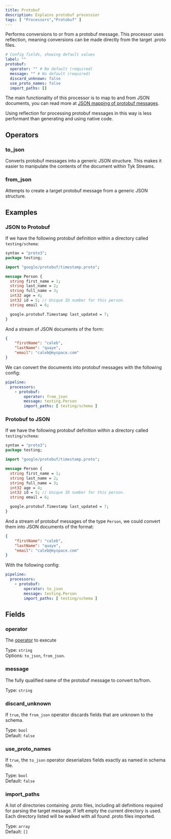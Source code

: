 ```yaml
---
title: Protobuf
description: Explains protobuf processior
tags: [ "Processors","Protobuf" ]
---
```


Performs conversions to or from a protobuf message. This processor uses reflection, meaning conversions can be made directly from the target .proto files.


```yml
# Config fields, showing default values
label: ""
protobuf:
  operator: "" # No default (required)
  message: "" # No default (required)
  discard_unknown: false
  use_proto_names: false
  import_paths: []
```

The main functionality of this processor is to map to and from JSON documents, you can read more at [JSON mapping of protobuf messages](https://developers.google.com/protocol-buffers/docs/proto3#json).

Using reflection for processing protobuf messages in this way is less performant than generating and using native code.

## Operators

### to_json

Converts protobuf messages into a generic JSON structure. This makes it easier to manipulate the contents of the document within Tyk Streams.

### from_json

Attempts to create a target protobuf message from a generic JSON structure.


## Examples

### JSON to Protobuf

If we have the following protobuf definition within a directory called `testing/schema`:

```protobuf
syntax = "proto3";
package testing;

import "google/protobuf/timestamp.proto";

message Person {
  string first_name = 1;
  string last_name = 2;
  string full_name = 3;
  int32 age = 4;
  int32 id = 5; // Unique ID number for this person.
  string email = 6;

  google.protobuf.Timestamp last_updated = 7;
}
```

And a stream of JSON documents of the form:

```json
{
	"firstName": "caleb",
	"lastName": "quaye",
	"email": "caleb@myspace.com"
}
```

We can convert the documents into protobuf messages with the following config:

```yaml
pipeline:
  processors:
    - protobuf:
        operator: from_json
        message: testing.Person
        import_paths: [ testing/schema ]
```

### Protobuf to JSON

If we have the following protobuf definition within a directory called `testing/schema`:

```protobuf
syntax = "proto3";
package testing;

import "google/protobuf/timestamp.proto";

message Person {
  string first_name = 1;
  string last_name = 2;
  string full_name = 3;
  int32 age = 4;
  int32 id = 5; // Unique ID number for this person.
  string email = 6;

  google.protobuf.Timestamp last_updated = 7;
}
```

And a stream of protobuf messages of the type `Person`, we could convert them into JSON documents of the format:

```json
{
	"firstName": "caleb",
	"lastName": "quaye",
	"email": "caleb@myspace.com"
}
```

With the following config:

```yaml
pipeline:
  processors:
    - protobuf:
        operator: to_json
        message: testing.Person
        import_paths: [ testing/schema ]
```

## Fields

### operator

The [operator](#operators) to execute


Type: `string`  
Options: `to_json`, `from_json`.

### message

The fully qualified name of the protobuf message to convert to/from.


Type: `string`  

### discard_unknown

If `true`, the `from_json` operator discards fields that are unknown to the schema.


Type: `bool`  
Default: `false`  

### use_proto_names

If `true`, the `to_json` operator deserializes fields exactly as named in schema file.


Type: `bool`  
Default: `false`  

### import_paths

A list of directories containing .proto files, including all definitions required for parsing the target message. If left empty the current directory is used. Each directory listed will be walked with all found .proto files imported.


Type: `array`  
Default: `[]`  
